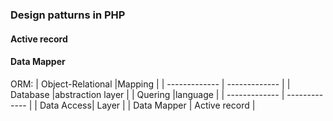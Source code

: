 ### Design patturns in PHP

#### Active record


#### Data Mapper


ORM:
| Object-Relational |Mapping |
| ------------- | ------------- |
| Database |abstraction layer |
| Quering |language |
| ------------- | ------------- |
| Data Access| Layer |
| Data Mapper  | Active record |
